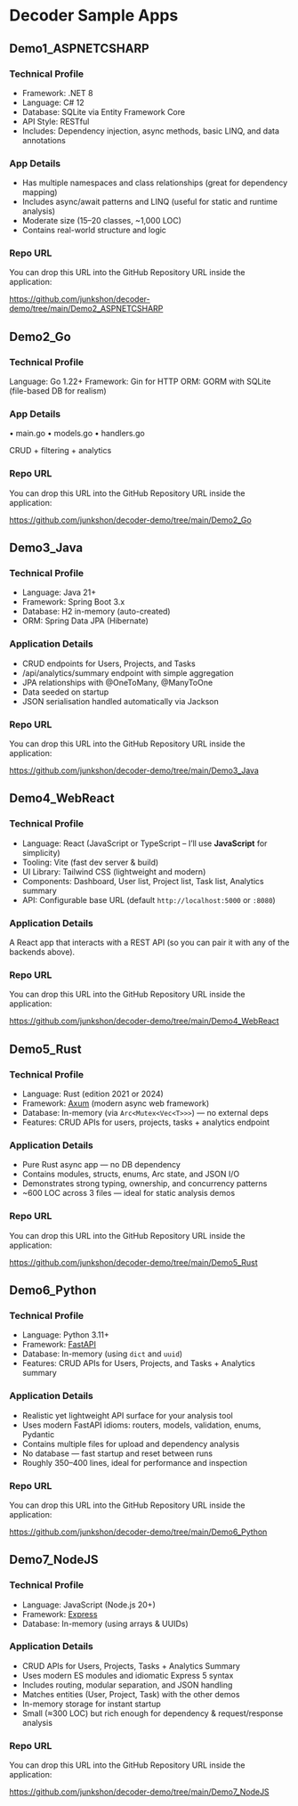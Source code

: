 # Decoder Sample Apps

## Demo1_ASPNETCSHARP

### Technical Profile

- Framework: .NET 8
- Language: C# 12
- Database: SQLite via Entity Framework Core
- API Style: RESTful
- Includes: Dependency injection, async methods, basic LINQ, and data annotations

### App Details

- Has multiple namespaces and class relationships (great for dependency mapping)
- Includes async/await patterns and LINQ (useful for static and runtime analysis)
- Moderate size (15–20 classes, ~1,000 LOC)
- Contains real-world structure and logic

### Repo URL

You can drop this URL into the GitHub Repository URL inside the application:

https://github.com/junkshon/decoder-demo/tree/main/Demo2_ASPNETCSHARP

## Demo2_Go

### Technical Profile

Language: Go 1.22+
Framework: Gin for HTTP
ORM: GORM with SQLite (file-based DB for realism)

### App Details 

• main.go
• models.go
• handlers.go

CRUD + filtering + analytics

### Repo URL

You can drop this URL into the GitHub Repository URL inside the application:

https://github.com/junkshon/decoder-demo/tree/main/Demo2_Go

## Demo3_Java

### Technical Profile

- Language: Java 21+                                                              
- Framework:  Spring Boot 3.x                                                       
- Database: H2 in-memory (auto-created)                                           
- ORM: Spring Data JPA (Hibernate)                                           


### Application Details

- CRUD endpoints for Users, Projects, and Tasks
- /api/analytics/summary endpoint with simple aggregation
- JPA relationships with @OneToMany, @ManyToOne
- Data seeded on startup
- JSON serialisation handled automatically via Jackson

### Repo URL

You can drop this URL into the GitHub Repository URL inside the application:

https://github.com/junkshon/decoder-demo/tree/main/Demo3_Java

## Demo4_WebReact

### Technical Profile

- Language: React (JavaScript or TypeScript – I’ll use **JavaScript** for simplicity) 
- Tooling: Vite (fast dev server & build)                                            
- UI Library: Tailwind CSS (lightweight and modern)                                     
- Components: Dashboard, User list, Project list, Task list, Analytics summary          
- API: Configurable base URL (default `http://localhost:5000` or `:8080`)        

### Application Details
A React app that interacts with a REST API (so you can pair it with any of the backends above).

### Repo URL

You can drop this URL into the GitHub Repository URL inside the application:

https://github.com/junkshon/decoder-demo/tree/main/Demo4_WebReact

## Demo5_Rust

### Technical Profile

- Language: Rust (edition 2021 or 2024)                                           
- Framework: [Axum](https://github.com/tokio-rs/axum) (modern async web framework)
- Database: In-memory (via `Arc<Mutex<Vec<T>>>`) — no external deps               
- Features: CRUD APIs for users, projects, tasks + analytics endpoint             

### Application Details

- Pure Rust async app — no DB dependency
- Contains modules, structs, enums, Arc<Mutex> state, and JSON I/O
- Demonstrates strong typing, ownership, and concurrency patterns
- ~600 LOC across 3 files — ideal for static analysis demos

### Repo URL

You can drop this URL into the GitHub Repository URL inside the application:

https://github.com/junkshon/decoder-demo/tree/main/Demo5_Rust

## Demo6_Python

### Technical Profile


- Language: Python 3.11+                                                          
- Framework: [FastAPI](https://fastapi.tiangolo.com/)                              
- Database: In-memory (using `dict` and `uuid`)                                   
- Features: CRUD APIs for Users, Projects, and Tasks + Analytics summary          

### Application Details

- Realistic yet lightweight API surface for your analysis tool
- Uses modern FastAPI idioms: routers, models, validation, enums, Pydantic
- Contains multiple files for upload and dependency analysis
- No database — fast startup and reset between runs
- Roughly 350–400 lines, ideal for performance and inspection

### Repo URL

You can drop this URL into the GitHub Repository URL inside the application:

https://github.com/junkshon/decoder-demo/tree/main/Demo6_Python


## Demo7_NodeJS

### Technical Profile

- Language: JavaScript (Node.js 20+)                                     
- Framework: [Express](https://expressjs.com/)                            
- Database: In-memory (using arrays & UUIDs)                             

### Application Details

- CRUD APIs for Users, Projects, Tasks + Analytics Summary
- Uses modern ES modules and idiomatic Express 5 syntax
- Includes routing, modular separation, and JSON handling
- Matches entities (User, Project, Task) with the other demos
- In-memory storage for instant startup
- Small (≈300 LOC) but rich enough for dependency & request/response analysis

### Repo URL

You can drop this URL into the GitHub Repository URL inside the application:

https://github.com/junkshon/decoder-demo/tree/main/Demo7_NodeJS
